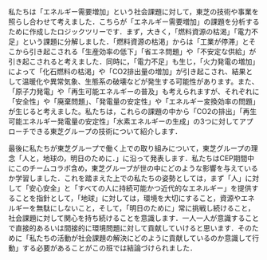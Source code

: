 私たちは「エネルギー需要増加」という社会課題に対して，東芝の技術や事業を照らし合わせて考えました．こちらが「エネルギー需要増加」の課題を分析するために作成したロジックツリーです．まず，大きく，「燃料資源の枯渇」「電力不足」という課題に分解しました．「燃料資源の枯渇」からは「工業が停滞」とそこから引き起こされる「生産効率の低下」「省エネ問題」や「不安定な供給」が引き起こされると考えました．同時に，「電力不足」も生じ，「火力発電の増加」によって「化石燃料の枯渇」や「CO2排出量の増加」が引き起こされ、結果として温暖化や異常気象、生態系の破壊などが発生する可能性があります。また、「原子力発電」や「再生可能エネルギーの普及」も考えられますが、それぞれに「安全性」や「廃棄問題」、「発電量の安定性」や「エネルギー変換効率の問題」が生じると考えました。私たちは，これらの課題の中から「CO2の排出」「再生可能エネルギー発電量の安定性」「水素エネルギーの生成」の3つに対してアプローチできる東芝グループの技術について紹介します．

最後に私たちが東芝グループで働く上での取り組みについて，東芝グループの理念「人と，地球の，明日のために．」に沿って発表します．私たちはCEP期間中にこのチームコラボ含め，東芝グループが世の中にどのような影響を与えているか学習しました．これを踏まえた上での私たちの姿勢としては，まず「人」に対して「安心安全」と「すべての人に持続可能かつ近代的なエネルギー」を提供することを指針として，「地球」に対しては，環境を大切にすること，資源やエネルギーを無駄にしないこと，そして，「明日のために」常に挑戦し続けること，社会課題に対して関心を持ち続けることを意識します．一人一人が意識することで直接的あるいは間接的に環境問題に対して貢献していけると思います．そのために「私たちの活動が社会課題の解決にどのように貢献しているのか意識して行動」する必要があることがこの班では結論づけられました．
